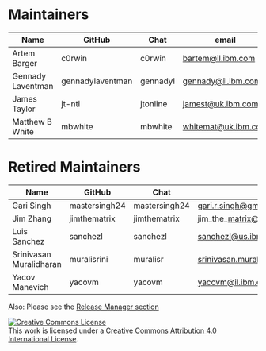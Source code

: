 Maintainers
===========


| Name                      | GitHub           | Chat          | email                     |
|---------------------------|------------------|---------------|---------------------------|
| Artem Barger              | c0rwin           | c0rwin        | bartem@il.ibm.com         |
| Gennady Laventman         | gennadylaventman | gennadyl      | gennady@il.ibm.com        |
| James Taylor              | jt-nti           | jtonline      | jamest@uk.ibm.com         |
| Matthew B White           | mbwhite          | mbwhite       | whitemat@uk.ibm.com       |


Retired Maintainers
===================

| Name                      | GitHub           | Chat          | email                     |
|---------------------------|------------------|---------------|---------------------------|
| Gari Singh                | mastersingh24    | mastersingh24 | gari.r.singh@gmail.com    |
| Jim Zhang                 | jimthematrix     | jimthematrix   | jim\_the\_matrix@hotmail.com        |
| Luis Sanchez              | sanchezl         | sanchezl       | sanchezl@us.ibm.com                 |
| Srinivasan Muralidharan   | muralisrini      | muralisr       | srinivasan.muralidharan99@gmail.com |
| Yacov Manevich            | yacovm           | yacovm         | yacovm@il.ibm.com                   |

Also: Please see the [Release Manager section](https://github.com/hyperledger/fabric/blob/main/MAINTAINERS.md)

<a rel="license" href="http://creativecommons.org/licenses/by/4.0/"><img alt="Creative Commons License" style="border-width:0" src="https://i.creativecommons.org/l/by/4.0/88x31.png" /></a><br />This work is licensed under a <a rel="license" href="http://creativecommons.org/licenses/by/4.0/">Creative Commons Attribution 4.0 International License</a>.
